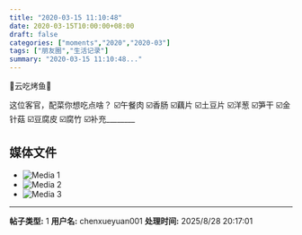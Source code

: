 ```yaml
---
title: "2020-03-15 11:10:48"
date: 2020-03-15T10:00:00+08:00
draft: false
categories: ["moments","2020","2020-03"]
tags: ["朋友圈","生活记录"]
summary: "2020-03-15 11:10:48..."
---
```


🌟云吃烤鱼🌟

这位客官，配菜你想吃点啥？
☑️午餐肉
☑️香肠
☑️藕片
☑️土豆片
☑️洋葱
☑️笋干
☑️金针菇
☑️豆腐皮
☑️腐竹
☑️补充________

## 媒体文件

- ![Media 1](/Moments/photos/2020-03-15/202003151110480.jpg)
- ![Media 2](/Moments/photos/2020-03-15/202003151110481.jpg)
- ![Media 3](/Moments/photos/2020-03-15/202003151110482.jpg)

---

**帖子类型:** 1
**用户名:** chenxueyuan001
**处理时间:** 2025/8/28 20:17:01